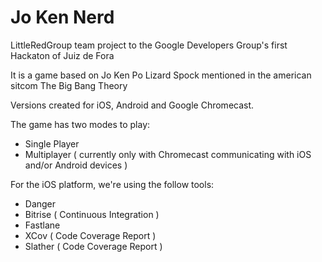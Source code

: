 Jo Ken Nerd
========

LittleRedGroup team project to the Google Developers Group's first Hackaton of Juiz de Fora

It is a game based on Jo Ken Po Lizard Spock mentioned in the american sitcom The Big Bang Theory

Versions created for iOS, Android and Google Chromecast.

The game has two modes to play:

- Single Player
- Multiplayer ( currently only with Chromecast communicating with iOS and/or Android devices )

For the iOS platform, we're using the follow tools:

- Danger
- Bitrise ( Continuous Integration )
- Fastlane
- XCov ( Code Coverage Report )
- Slather ( Code Coverage Report )
